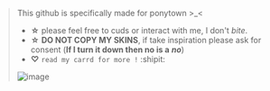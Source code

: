 > This github is specifically made for ponytown >_<
>
> - **☆** please feel free to cuds or interact with me, I don't *bite*.
> - **☆** **DO NOT COPY MY SKINS**, if take inspiration please ask for consent (**If I turn it down then no is a** ___no___)
> - **♡** `` read my carrd for more ! `` :shipit:
>
>    
> ![image](https://github.com/zcsaix/zcsaix/assets/163817362/5d459aaf-961e-46b0-bee5-5925e1c01546)
 <!--
**zcsaix/zcsaix** is a ✨ _special_ ✨ repository because its `README.md` (this file) appears on your GitHub profile.

Here are some ideas to get you started:

- 🔭 I’m currently working on ...
- 🌱 I’m currently learning ...
- 👯 I’m looking to collaborate on ...
- 🤔 I’m looking for help with ...
- 💬 Ask me about ...
- 📫 How to reach me: ...
- 😄 Pronouns: ...
- ⚡ Fun fact: ...
-->
